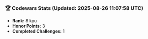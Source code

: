 ### 🏆 Codewars Stats (Updated: 2025-08-26 11:07:58 UTC)

- **Rank:** 8 kyu
- **Honor Points:** 3
- **Completed Challenges:** 1
